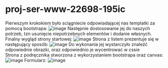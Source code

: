 # proj-ser-www-22698-195ic
Pierwszym krokokiem było sciągniecie odpowiadającej nas templatki za pomocą bootstrapa:
![image](https://user-images.githubusercontent.com/56955430/139597972-f593afbe-2a92-41ab-8313-61e55b41bc42.png)
Następnie dostosowanie jej do naszych potrzeb, tzn usunięcie niepotrzebnych elementów i dodanie własnych. Finalny wygląd strony startowej:
![image](https://user-images.githubusercontent.com/56955430/139704577-8cb435eb-b3f9-4d9f-86a0-4fff68383d29.png)
Strona z listem prezentuje się w następujący sposób:
![image](https://user-images.githubusercontent.com/56955430/139599642-a25a0350-7800-4021-9cb1-9a24a6c9cff2.png)
Do wykonania jej wystarczyło znaleźć odpowiednie obrazki, oraz odpowiednio je wycentrować w cssie
<br>
Strona z podręcznika stworzona z wykorzystaniem bootstrapa oraz canvas:
![image](https://user-images.githubusercontent.com/56955430/139602513-505ef301-d373-4147-bf9a-740d51dc035c.png)
Formularz:
![image](https://user-images.githubusercontent.com/56955430/139705035-9a8472f3-df94-4727-9871-b380bd465c1f.png)
